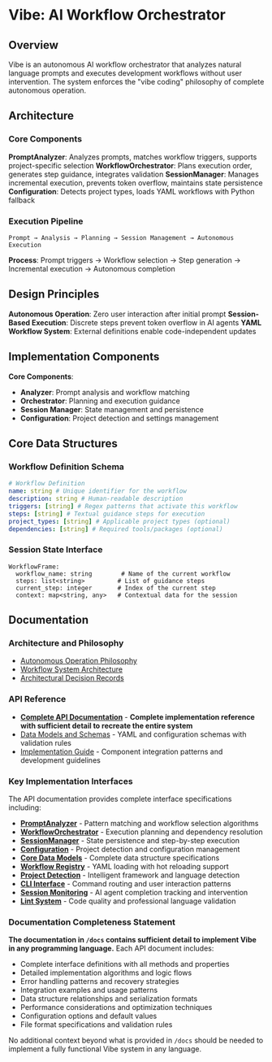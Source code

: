 # Vibe: AI Workflow Orchestrator

## Overview

Vibe is an autonomous AI workflow orchestrator that analyzes natural language prompts and executes development workflows without user intervention. The system enforces the "vibe coding" philosophy of complete autonomous operation.

## Architecture

### Core Components

**PromptAnalyzer**: Analyzes prompts, matches workflow triggers, supports project-specific selection
**WorkflowOrchestrator**: Plans execution order, generates step guidance, integrates validation
**SessionManager**: Manages incremental execution, prevents token overflow, maintains state persistence
**Configuration**: Detects project types, loads YAML workflows with Python fallback

### Execution Pipeline

```
Prompt → Analysis → Planning → Session Management → Autonomous Execution
```

**Process**: Prompt triggers → Workflow selection → Step generation → Incremental execution → Autonomous completion

## Design Principles

**Autonomous Operation**: Zero user interaction after initial prompt
**Session-Based Execution**: Discrete steps prevent token overflow in AI agents
**YAML Workflow System**: External definitions enable code-independent updates

## Implementation Components

**Core Components**:

- **Analyzer**: Prompt analysis and workflow matching
- **Orchestrator**: Planning and execution guidance
- **Session Manager**: State management and persistence
- **Configuration**: Project detection and settings management

## Core Data Structures

### Workflow Definition Schema

```yaml
# Workflow Definition
name: string # Unique identifier for the workflow
description: string # Human-readable description
triggers: [string] # Regex patterns that activate this workflow
steps: [string] # Textual guidance steps for execution
project_types: [string] # Applicable project types (optional)
dependencies: [string] # Required tools/packages (optional)
```

### Session State Interface

```
WorkflowFrame:
  workflow_name: string        # Name of the current workflow
  steps: list<string>         # List of guidance steps
  current_step: integer       # Index of the current step
  context: map<string, any>   # Contextual data for the session
```

## Documentation

### Architecture and Philosophy

- [Autonomous Operation Philosophy](architecture/vibe-philosophy.md)
- [Workflow System Architecture](architecture/workflow-architecture.md)
- [Architectural Decision Records](adr/)

### API Reference

- [**Complete API Documentation**](api/) - **Complete implementation reference with sufficient detail to recreate the entire system**
- [Data Models and Schemas](schemas/) - YAML and configuration schemas with validation rules
- [Implementation Guide](implementation/) - Component integration patterns and development guidelines

### Key Implementation Interfaces

The API documentation provides complete interface specifications including:

- **[PromptAnalyzer](api/prompt-analyzer.md)** - Pattern matching and workflow selection algorithms
- **[WorkflowOrchestrator](api/workflow-orchestrator.md)** - Execution planning and dependency resolution
- **[SessionManager](api/session-manager.md)** - State persistence and step-by-step execution
- **[Configuration](api/configuration.md)** - Project detection and configuration management
- **[Core Data Models](api/models.md)** - Complete data structure specifications
- **[Workflow Registry](api/workflow-registry.md)** - YAML loading with hot reloading support
- **[Project Detection](api/project-detection.md)** - Intelligent framework and language detection
- **[CLI Interface](api/cli.md)** - Command routing and user interaction patterns
- **[Session Monitoring](api/session-monitoring.md)** - AI agent completion tracking and intervention
- **[Lint System](api/lint.md)** - Code quality and professional language validation

### Documentation Completeness Statement

**The documentation in `/docs` contains sufficient detail to implement Vibe in any programming language.** Each API document includes:

- Complete interface definitions with all methods and properties
- Detailed implementation algorithms and logic flows
- Error handling patterns and recovery strategies
- Integration examples and usage patterns
- Data structure relationships and serialization formats
- Performance considerations and optimization techniques
- Configuration options and default values
- File format specifications and validation rules

No additional context beyond what is provided in `/docs` should be needed to implement a fully functional Vibe system in any language.
